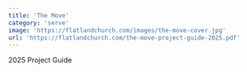 ```yaml
---
title: 'The Move'
category: 'serve'
image: 'https://flatlandchurch.com/images/the-move-cover.jpg'
url: 'https://flatlandchurch.com/the-move-project-guide-2025.pdf'
---
```


2025 Project Guide
